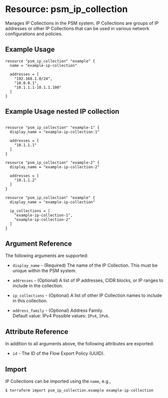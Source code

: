 # Resource: psm_ip_collection

Manages IP Collections in the PSM system. IP Collections are groups of IP addresses or other IP Collections that can be used in various network configurations and policies.

## Example Usage

```hcl
resource "psm_ip_collection" "example" {
  name = "example-ip-collection"
  
  addresses = [
    "192.168.1.0/24",
    "10.0.0.1",
    "10.1.1.1-10.1.1.100"
  ]
}
```

## Example Usage nested IP collection

```hcl

resource "psm_ip_collection" "example-1" {
  display_name = "example-ip-collection-1"
  
  addresses = [
    "10.1.1.1"
  ]
}

resource "psm_ip_collection" "example-2" {
  display_name = "example-ip-collection-2"
  
  addresses = [
    "10.1.1.2"
  ]
}

resource "psm_ip_collection" "example" {
  display_name = "example-ip-collection"
  
  ip_collections = [
    "example-ip-collection-1",
    "example-ip-collection-2"
  ]
}
```

## Argument Reference

The following arguments are supported:

* `display_name` - (Required) The name of the IP Collection. This must be unique within the PSM system.

* `addresses` - (Optional) A list of IP addresses, CIDR blocks, or IP ranges to include in the collection.

* `ip_collections` - (Optional) A list of other IP Collection names to include in this collection.  
  
* `address_family` - (Optional) Address Family.  
  Default value: IPv4
  Possible values: `IPv4`, `IPv6`.

## Attribute Reference

In addition to all arguments above, the following attributes are exported:

* `id` - The ID of the Flow Export Policy (UUID).

## Import

IP Collections can be imported using the `name`, e.g.,

```
$ terraform import psm_ip_collection.example example-ip-collection
```